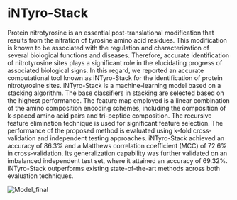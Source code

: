 # iNTyro-Stack
Protein nitrotyrosine is an essential post-translational modification that results from the nitration of tyrosine amino acid residues. This modification is known to be associated with the regulation and characterization of several biological functions and diseases. Therefore, accurate identification of nitrotyrosine sites plays a significant role in the elucidating progress of associated biological signs. In this regard, we reported an accurate computational tool known as iNTyro-Stack for the identification of protein nitrotyrosine sites. iNTyro-Stack is a machine-learning model based on a stacking algorithm. The base classifiers in stacking are selected based on the highest performance. The feature map employed is a linear combination of the amino composition encoding schemes, including the composition of k-spaced amino acid pairs and tri-peptide composition. The recursive feature elimination technique is used for significant feature selection. The performance of the proposed method is evaluated using k-fold cross-validation and independent testing approaches. iNTyro-Stack achieved an accuracy of 86.3% and a Matthews correlation coefficient (MCC) of 72.6% in cross-validation. Its generalization capability was further validated on an imbalanced independent test set, where it attained an accuracy of 69.32%. iNTyro-Stack outperforms existing state-of-the-art methods across both evaluation techniques.

![Model_final](https://github.com/user-attachments/assets/252a8421-05f1-4f94-9b52-1c3861d7fce6)
